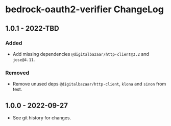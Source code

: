 # bedrock-oauth2-verifier ChangeLog

## 1.0.1 - 2022-TBD

### Added
- Add missing dependencies `@digitalbazaar/http-client@3.2` and `jose@4.11`.

### Removed
- Remove unused deps `@digitalbazaar/http-client`, `klona` and `sinon` from
  test.

## 1.0.0 - 2022-09-27

- See git history for changes.
